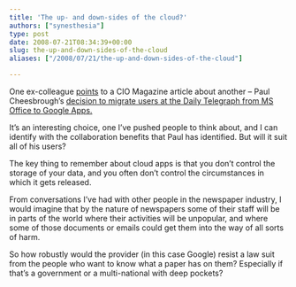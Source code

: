 ```yaml
---
title: 'The up- and down-sides of the cloud?'
authors: ["synesthesia"]
type: post
date: 2008-07-21T08:34:39+00:00
slug: the-up-and-down-sides-of-the-cloud 
aliases: ["/2008/07/21/the-up-and-down-sides-of-the-cloud"]

---
```

One ex-colleague [points][1] to a CIO Magazine article about another &#8211; Paul Cheesbrough&#8217;s [decision to migrate users at the Daily Telegraph from MS Office to Google Apps.][2]

It&#8217;s an interesting choice, one I&#8217;ve pushed people to think about, and I can identify with the collaboration benefits that Paul has identified. But will it suit all of his users?

The key thing to remember about cloud apps is that you don&#8217;t control the storage of your data, and you often don&#8217;t control the circumstances in which it gets released.

From conversations I&#8217;ve had with other people in the newspaper industry, I would imagine that by the nature of newspapers some of their staff will be in parts of the world where their activities will be unpopular, and where some of those documents or emails could get them into the way of all sorts of harm.

So how robustly would the provider (in this case Google) resist a law suit from the people who want to know what a paper has on them? Especially if that&#8217;s a government or a multi-national with deep pockets?

 [1]: https://theobvious.typepad.com/blog/2008/07/telegraph-cio-o.html
 [2]: https://view.atdmt.com/STM/iview/ckxxiavy0180000002stm/direct/01/550192723?click=https://adserver.adtech.de/adlink|340|1114281|0|171|AdId=1883961;BnId=1;itime=550192720;key=top;nodecode=yes;link=